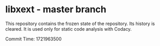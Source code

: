# libxext - master branch

This repository contains the frozen state of the repository.
Its history is cleared. It is used only for static code
analysis with Codacy.

Commit Time: 1721963500